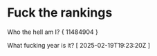 # Fuck the rankings

Who the hell am I?
{ 11484904 }

What fucking year is it?
[ 2025-02-19T19:23:20Z ]
